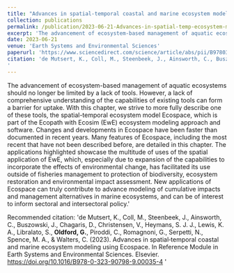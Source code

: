 ```yaml
---
title: "Advances in spatial‐temporal coastal and marine ecosystem modeling using Ecospace (Book Chapter in: Earth Systems and Environmental Sciences)"
collection: publications
permalink: /publication/2023-06-21-Advances-in-spatial‐temp-ecosystem-modeling
excerpt: 'The advancement of ecosystem-based management of aquatic ecosystems should no longer be limited by a lack of tools. However, a lack of comprehensive understanding of the capabilities of existing tools can form a barrier for uptake. With this chapter, we strive to more fully describe one of these tools, the spatial-temporal ecosystem model Ecospace, which is part of the Ecopath with Ecosim (EwE) ecosystem modeling approach and software. Changes and developments in Ecospace have been faster than documented in recent years. Many features of Ecospace, including the most recent that have not been described before, are detailed in this chapter. The applications highlighted showcase the multitude of uses of the spatial application of EwE, which, especially due to expansion of the capabilities to incorporate the effects of environmental change, has facilitated its use outside of fisheries management to protection of biodiversity, ecosystem restoration and environmental impact assessment. New applications of Ecospace can truly contribute to advance modeling of cumulative impacts and management alternatives in marine ecosystems, and can be of interest to inform sectoral and intersectoral policy.'
date: 2023-06-21
venue: 'Earth Systems and Environmental Sciences'
paperurl: 'https://www.sciencedirect.com/science/article/abs/pii/B9780323907989000354?via%3Dihub'
citation: 'de Mutsert, K., Coll, M., Steenbeek, J., Ainsworth, C., Buszowski, J., Chagaris, D., Christensen, V., Heymans, S. J. J., Lewis, K. A., Libralato, S., <b>Oldford, G.</b>, Piroddi, C., Romagnoni, G., Serpetti, N., Spence, M. A., & Walters, C. (2023). Advances in spatial‐temporal coastal and marine ecosystem modeling using Ecospace. In Reference Module in Earth Systems and Environmental Sciences. Elsevier. https://doi.org/10.1016/B978-0-323-90798-9.00035-4
'
---
```

The advancement of ecosystem-based management of aquatic ecosystems should no longer be limited by a lack of tools. However, a lack of comprehensive understanding of the capabilities of existing tools can form a barrier for uptake. With this chapter, we strive to more fully describe one of these tools, the spatial-temporal ecosystem model Ecospace, which is part of the Ecopath with Ecosim (EwE) ecosystem modeling approach and software. Changes and developments in Ecospace have been faster than documented in recent years. Many features of Ecospace, including the most recent that have not been described before, are detailed in this chapter. The applications highlighted showcase the multitude of uses of the spatial application of EwE, which, especially due to expansion of the capabilities to incorporate the effects of environmental change, has facilitated its use outside of fisheries management to protection of biodiversity, ecosystem restoration and environmental impact assessment. New applications of Ecospace can truly contribute to advance modeling of cumulative impacts and management alternatives in marine ecosystems, and can be of interest to inform sectoral and intersectoral policy.'

Recommended citation: 'de Mutsert, K., Coll, M., Steenbeek, J., Ainsworth, C., Buszowski, J., Chagaris, D., Christensen, V., Heymans, S. J. J., Lewis, K. A., Libralato, S., <b>Oldford, G.</b>, Piroddi, C., Romagnoni, G., Serpetti, N., Spence, M. A., & Walters, C. (2023). Advances in spatial‐temporal coastal and marine ecosystem modeling using Ecospace. In Reference Module in Earth Systems and Environmental Sciences. Elsevier. https://doi.org/10.1016/B978-0-323-90798-9.00035-4
'